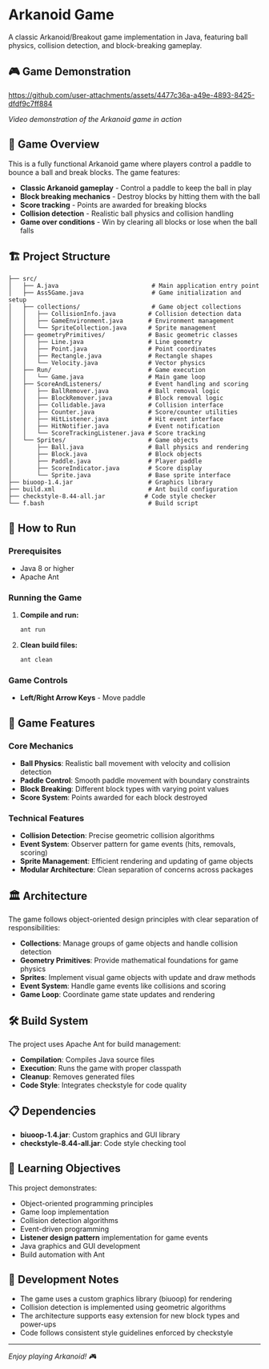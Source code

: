 # Arkanoid Game

A classic Arkanoid/Breakout game implementation in Java, featuring ball physics, collision detection, and block-breaking gameplay.

## 🎮 Game Demonstration

https://github.com/user-attachments/assets/4477c36a-a49e-4893-8425-dfdf9c7ff884

*Video demonstration of the Arkanoid game in action*

## 🎯 Game Overview

This is a fully functional Arkanoid game where players control a paddle to bounce a ball and break blocks. The game features:

- **Classic Arkanoid gameplay** - Control a paddle to keep the ball in play
- **Block breaking mechanics** - Destroy blocks by hitting them with the ball
- **Score tracking** - Points are awarded for breaking blocks
- **Collision detection** - Realistic ball physics and collision handling
- **Game over conditions** - Win by clearing all blocks or lose when the ball falls

## 🏗️ Project Structure

```
├── src/
│   ├── A.java                          # Main application entry point
│   ├── Ass5Game.java                   # Game initialization and setup
│   ├── collections/                    # Game object collections
│   │   ├── CollisionInfo.java         # Collision detection data
│   │   ├── GameEnvironment.java       # Environment management
│   │   └── SpriteCollection.java      # Sprite management
│   ├── geometryPrimitives/            # Basic geometric classes
│   │   ├── Line.java                  # Line geometry
│   │   ├── Point.java                 # Point coordinates
│   │   ├── Rectangle.java             # Rectangle shapes
│   │   └── Velocity.java              # Vector physics
│   ├── Run/                           # Game execution
│   │   └── Game.java                  # Main game loop
│   ├── ScoreAndListeners/             # Event handling and scoring
│   │   ├── BallRemover.java           # Ball removal logic
│   │   ├── BlockRemover.java          # Block removal logic
│   │   ├── Collidable.java            # Collision interface
│   │   ├── Counter.java               # Score/counter utilities
│   │   ├── HitListener.java           # Hit event interface
│   │   ├── HitNotifier.java           # Event notification
│   │   └── ScoreTrackingListener.java # Score tracking
│   └── Sprites/                       # Game objects
│       ├── Ball.java                  # Ball physics and rendering
│       ├── Block.java                 # Block objects
│       ├── Paddle.java                # Player paddle
│       ├── ScoreIndicator.java        # Score display
│       └── Sprite.java                # Base sprite interface
├── biuoop-1.4.jar                     # Graphics library
├── build.xml                          # Ant build configuration
├── checkstyle-8.44-all.jar           # Code style checker
└── f.bash                             # Build script
```

## 🚀 How to Run

### Prerequisites
- Java 8 or higher
- Apache Ant

### Running the Game

1. **Compile and run:**
   ```bash
   ant run
   ```

2. **Clean build files:**
   ```bash
   ant clean
   ```

### Game Controls
- **Left/Right Arrow Keys** - Move paddle

## 🎲 Game Features

### Core Mechanics
- **Ball Physics**: Realistic ball movement with velocity and collision detection
- **Paddle Control**: Smooth paddle movement with boundary constraints
- **Block Breaking**: Different block types with varying point values
- **Score System**: Points awarded for each block destroyed

### Technical Features
- **Collision Detection**: Precise geometric collision algorithms
- **Event System**: Observer pattern for game events (hits, removals, scoring)
- **Sprite Management**: Efficient rendering and updating of game objects
- **Modular Architecture**: Clean separation of concerns across packages

## 🏛️ Architecture

The game follows object-oriented design principles with clear separation of responsibilities:

- **Collections**: Manage groups of game objects and handle collision detection
- **Geometry Primitives**: Provide mathematical foundations for game physics
- **Sprites**: Implement visual game objects with update and draw methods
- **Event System**: Handle game events like collisions and scoring
- **Game Loop**: Coordinate game state updates and rendering

## 🛠️ Build System

The project uses Apache Ant for build management:
- **Compilation**: Compiles Java source files
- **Execution**: Runs the game with proper classpath
- **Cleanup**: Removes generated files
- **Code Style**: Integrates checkstyle for code quality

## 📋 Dependencies

- **biuoop-1.4.jar**: Custom graphics and GUI library
- **checkstyle-8.44-all.jar**: Code style checking tool

## 🎯 Learning Objectives

This project demonstrates:
- Object-oriented programming principles
- Game loop implementation
- Collision detection algorithms
- Event-driven programming
- **Listener design pattern** implementation for game events
- Java graphics and GUI development
- Build automation with Ant

## 🚧 Development Notes

- The game uses a custom graphics library (biuoop) for rendering
- Collision detection is implemented using geometric algorithms
- The architecture supports easy extension for new block types and power-ups
- Code follows consistent style guidelines enforced by checkstyle

---

*Enjoy playing Arkanoid! 🎮*
